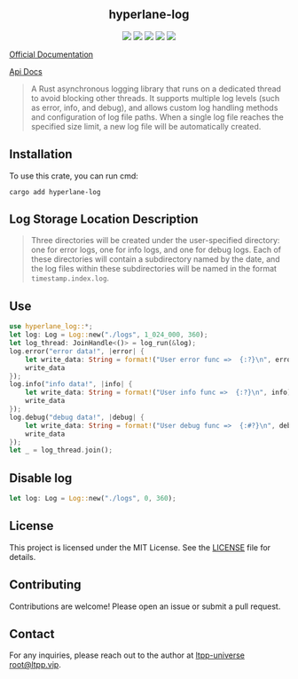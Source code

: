 <center>

## hyperlane-log

[![](https://img.shields.io/crates/v/hyperlane-log.svg)](https://crates.io/crates/hyperlane-log)
[![](https://img.shields.io/crates/d/hyperlane-log.svg)](https://img.shields.io/crates/d/hyperlane-log.svg)
[![](https://docs.rs/hyperlane-log/badge.svg)](https://docs.rs/hyperlane-log)
[![](https://github.com/ltpp-universe/hyperlane-log/workflows/Rust/badge.svg)](https://github.com/ltpp-universe/hyperlane-log/actions?query=workflow:Rust)
[![](https://img.shields.io/crates/l/hyperlane-log.svg)](./LICENSE)

</center>

[Official Documentation](https://docs.ltpp.vip/hyperlane-log/)

[Api Docs](https://docs.rs/hyperlane-log/latest/hyperlane_log/)

> A Rust asynchronous logging library that runs on a dedicated thread to avoid blocking other threads. It supports multiple log levels (such as error, info, and debug), and allows custom log handling methods and configuration of log file paths. When a single log file reaches the specified size limit, a new log file will be automatically created.

## Installation

To use this crate, you can run cmd:

```shell
cargo add hyperlane-log
```

## Log Storage Location Description

> Three directories will be created under the user-specified directory: one for error logs, one for info logs, and one for debug logs. Each of these directories will contain a subdirectory named by the date, and the log files within these subdirectories will be named in the format `timestamp.index.log`.

## Use

```rust
use hyperlane_log::*;
let log: Log = Log::new("./logs", 1_024_000, 360);
let log_thread: JoinHandle<()> = log_run(&log);
log.error("error data!", |error| {
    let write_data: String = format!("User error func =>  {:?}\n", error);
    write_data
});
log.info("info data!", |info| {
    let write_data: String = format!("User info func =>  {:?}\n", info);
    write_data
});
log.debug("debug data!", |debug| {
    let write_data: String = format!("User debug func =>  {:#?}\n", debug);
    write_data
});
let _ = log_thread.join();
```

## Disable log

```rust
let log: Log = Log::new("./logs", 0, 360);
```

## License

This project is licensed under the MIT License. See the [LICENSE](LICENSE) file for details.

## Contributing

Contributions are welcome! Please open an issue or submit a pull request.

## Contact

For any inquiries, please reach out to the author at [ltpp-universe <root@ltpp.vip>](mailto:root@ltpp.vip).
